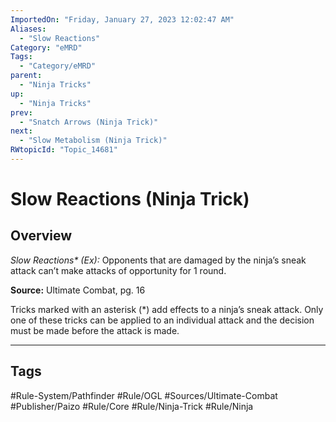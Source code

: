 ```yaml
---
ImportedOn: "Friday, January 27, 2023 12:02:47 AM"
Aliases:
  - "Slow Reactions"
Category: "eMRD"
Tags:
  - "Category/eMRD"
parent:
  - "Ninja Tricks"
up:
  - "Ninja Tricks"
prev:
  - "Snatch Arrows (Ninja Trick)"
next:
  - "Slow Metabolism (Ninja Trick)"
RWtopicId: "Topic_14681"
---
```

# Slow Reactions (Ninja Trick)
## Overview
*Slow Reactions\* (Ex):* Opponents that are damaged by the ninja’s sneak attack can’t make attacks of opportunity for 1 round.

**Source:** Ultimate Combat, pg. 16

Tricks marked with an asterisk (\*) add effects to a ninja’s sneak attack. Only one of these tricks can be applied to an individual attack and the decision must be made before the attack is made.


---
## Tags
#Rule-System/Pathfinder #Rule/OGL #Sources/Ultimate-Combat #Publisher/Paizo #Rule/Core #Rule/Ninja-Trick #Rule/Ninja

